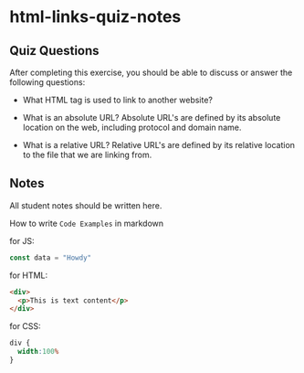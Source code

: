 # html-links-quiz-notes

## Quiz Questions

After completing this exercise, you should be able to discuss or answer the following questions:

- What HTML tag is used to link to another website?
<a>

- What is an absolute URL?
Absolute URL's are defined by its absolute location on the web, including protocol and domain name.

- What is a relative URL?
Relative URL's are defined by its relative location to the file that we are linking from.

## Notes

All student notes should be written here.


How to write `Code Examples` in markdown

for JS:
```javascript
const data = "Howdy"
```

for HTML:
```html
<div>
  <p>This is text content</p>
</div>
```

for CSS:
```css
div {
  width:100%
}
```
